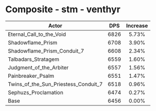 # Composite - stm - venthyr
| Actor | DPS | Increase |
|---|:---:|:---:|
|Eternal_Call_to_the_Void|6826|5.73%|
|Shadowflame_Prism|6708|3.90%|
|Shadowflame_Prism_Conduit_7|6608|2.34%|
|Talbadars_Stratagem|6559|1.60%|
|Judgment_of_the_Arbiter|6557|1.56%|
|Painbreaker_Psalm|6551|1.47%|
|Twins_of_the_Sun_Priestess_Conduit_7|6518|0.96%|
|Sephuzs_Proclamation|6474|0.27%|
|Base|6456|0.00%|
